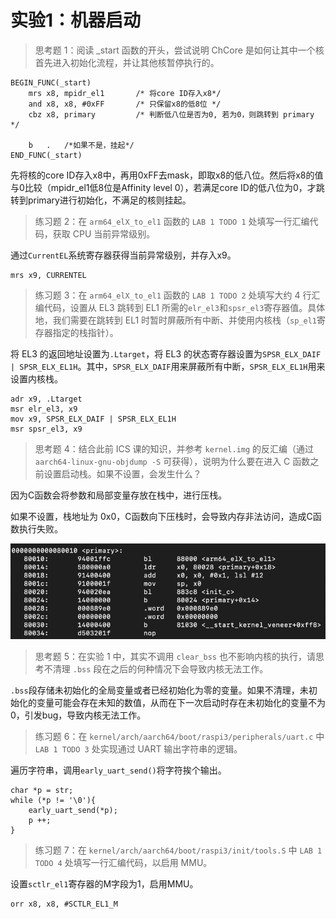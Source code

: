 # 实验1：机器启动
> 思考题 1：阅读 _start 函数的开头，尝试说明 ChCore 是如何让其中一个核首先进入初始化流程，并让其他核暂停执行的。

```
BEGIN_FUNC(_start)
    mrs	x8, mpidr_el1       /* 将core ID存入x8*/
    and	x8, x8,	#0xFF       /* 只保留x8的低8位 */
    cbz	x8, primary         /* 判断低八位是否为0, 若为0，则跳转到 primary */

	b	.   /*如果不是，挂起*/
END_FUNC(_start)
```
先将核的core ID存入x8中，再用0xFF去mask，即取x8的低八位。然后将x8的值与0比较（mpidr_el1低8位是Affinity level 0），若满足core ID的低八位为0，才跳转到primary进行初始化，不满足的核则挂起。

> 练习题 2：在 `arm64_elX_to_el1` 函数的 `LAB 1 TODO 1` 处填写一行汇编代码，获取 CPU 当前异常级别。

通过`CurrentEL`系统寄存器获得当前异常级别，并存入x9。

```
mrs x9, CURRENTEL
```

> 练习题 3：在 `arm64_elX_to_el1` 函数的 `LAB 1 TODO 2` 处填写大约 4 行汇编代码，设置从 EL3 跳转到 EL1 所需的`elr_el3`和`spsr_el3`寄存器值。具体地，我们需要在跳转到 EL1 时暂时屏蔽所有中断、并使用内核栈（`sp_el1`寄存器指定的栈指针）。

将 EL3 的返回地址设置为`.Ltarget`，将 EL3 的状态寄存器设置为`SPSR_ELX_DAIF | SPSR_ELX_EL1H`。其中，`SPSR_ELX_DAIF`用来屏蔽所有中断，`SPSR_ELX_EL1H`用来设置内核栈。

```
adr x9, .Ltarget
msr elr_el3, x9
mov x9, SPSR_ELX_DAIF | SPSR_ELX_EL1H
msr spsr_el3, x9
```

> 思考题 4：结合此前 ICS 课的知识，并参考 `kernel.img` 的反汇编（通过 `aarch64-linux-gnu-objdump -S` 可获得），说明为什么要在进入 C 函数之前设置启动栈。如果不设置，会发生什么？

因为C函数会将参数和局部变量存放在栈中，进行压栈。

如果不设置，栈地址为 0x0，C函数向下压栈时，会导致内存非法访问，造成C函数执行失败。

![img.png](img.png)

> 思考题 5：在实验 1 中，其实不调用 `clear_bss` 也不影响内核的执行，请思考不清理 `.bss` 段在之后的何种情况下会导致内核无法工作。

`.bss`段存储未初始化的全局变量或者已经初始化为零的变量。如果不清理，未初始化的变量可能会存在未知的数值，从而在下一次启动时存在未初始化的变量不为0，引发bug，导致内核无法工作。


> 练习题 6：在 `kernel/arch/aarch64/boot/raspi3/peripherals/uart.c` 中 `LAB 1 TODO 3` 处实现通过 UART 输出字符串的逻辑。

遍历字符串，调用`early_uart_send()`将字符挨个输出。

```
char *p = str;
while (*p != '\0'){
    early_uart_send(*p);
    p ++;
}
```

> 练习题 7：在 `kernel/arch/aarch64/boot/raspi3/init/tools.S` 中 `LAB 1 TODO 4` 处填写一行汇编代码，以启用 MMU。

设置`sctlr_el1`寄存器的M字段为1，启用MMU。

```
orr x8, x8, #SCTLR_EL1_M
```